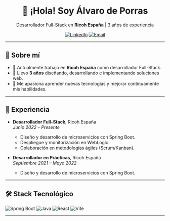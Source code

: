 <!--
  ¡Bienvenido/a a mi perfil de GitHub!
  Para personalizarlo, reemplaza los placeholders con tus datos y enlaces reales.
-->

<div align="center">
  <h1>👋 ¡Hola! Soy Álvaro de Porras</h1>
  <p>Desarrollador Full-Stack en <strong>Ricoh España</strong> | 3 años de experiencia</p>
  <p>
    <a href="https://www.linkedin.com/in/alvarodeporras"><img src="https://img.shields.io/badge/LinkedIn-ℹ️-blue?style=for-the-badge&logo=linkedin" alt="LinkedIn"/></a>
    <a href="mailto:alvarodeporras@gmail.com"><img src="https://img.shields.io/badge/Email-✉️-gray?style=for-the-badge&logo=gmail" alt="Email"/></a>
  </p>
</div>

---

## 🚀 Sobre mí

- 🔭 Actualmente trabajo en **Ricoh España** como desarrollador Full-Stack.  
- 💼 Llevo **3 años** diseñando, desarrollando e implementando soluciones web.  
- 🌱 Me apasiona aprender nuevas tecnologías y mejorar continuamente mis habilidades.  

---

## 📜 Experiencia

- **Desarrollador Full-Stack**, Ricoh España  
  _Junio 2022 – Presente_  
  - Diseño y desarrollo de microservicios con Spring Boot. 
  - Despliegue y monitorización en WebLogic.
  - Colaboración en metodologías ágiles (Scrum/Kanban).
 
- **Desarrollador en Prácticas**, Ricoh España  
  _Septiembre 2021 – Mayo 2022_  
  - Diseño y desarrollo de microservicios con Spring Boot. 

---

## 🛠️ Stack Tecnológico

<p>
  <img alt="Spring Boot" src="https://img.shields.io/badge/Spring%20Boot-%236DB33F.svg?style=flat&logo=spring-boot&logoColor=white"/>
  <img alt="Java" src="https://img.shields.io/badge/Java-%23ED8B00.svg?style=flat&logo=java&logoColor=white"/>
  <img alt="React" src="https://img.shields.io/badge/React-%2361DAFB.svg?style=flat&logo=react&logoColor=white"/>
  <img alt="Vite" src="https://img.shields.io/badge/Vite-%236646FF.svg?style=flat&logo=vite&logoColor=white"/>
</p>

---
